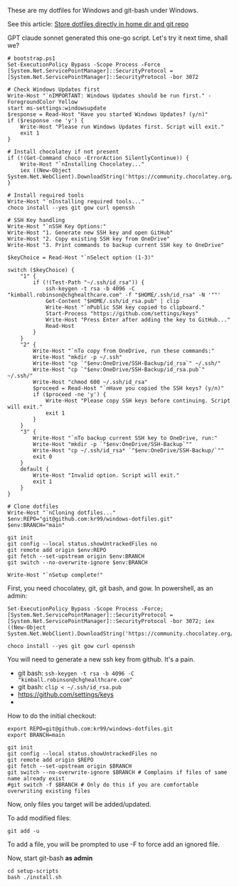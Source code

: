 These are my dotfiles for Windows and git-bash under Windows.

See this article: [Store dotfiles directly in home dir and git repo](https://dev.to/bowmanjd/store-home-directory-config-files-dotfiles-in-git-using-bash-zsh-or-powershell-a-simple-approach-without-a-bare-repo-2if7)

GPT claude sonnet generated this one-go script.  Let's try it next time, shall we?
```
# bootstrap.ps1
Set-ExecutionPolicy Bypass -Scope Process -Force
[System.Net.ServicePointManager]::SecurityProtocol = [System.Net.ServicePointManager]::SecurityProtocol -bor 3072

# Check Windows Updates first
Write-Host "`nIMPORTANT: Windows Updates should be run first." -ForegroundColor Yellow
start ms-settings:windowsupdate
$response = Read-Host "Have you started Windows Updates? (y/n)"
if ($response -ne 'y') {
    Write-Host "Please run Windows Updates first. Script will exit."
    exit 1
}

# Install chocolatey if not present
if (!(Get-Command choco -ErrorAction SilentlyContinue)) {
    Write-Host "`nInstalling Chocolatey..."
    iex ((New-Object System.Net.WebClient).DownloadString('https://community.chocolatey.org/install.ps1'))
}

# Install required tools
Write-Host "`nInstalling required tools..."
choco install --yes git gow curl openssh

# SSH Key handling
Write-Host "`nSSH Key Options:"
Write-Host "1. Generate new SSH key and open GitHub"
Write-Host "2. Copy existing SSH key from OneDrive"
Write-Host "3. Print commands to backup current SSH key to OneDrive"

$keyChoice = Read-Host "`nSelect option (1-3)"

switch ($keyChoice) {
    "1" {
        if (!(Test-Path "~/.ssh/id_rsa")) {
            ssh-keygen -t rsa -b 4096 -C "kimball.robinson@chghealthcare.com" -f "$HOME/.ssh/id_rsa" -N '""'
            Get-Content "$HOME/.ssh/id_rsa.pub" | clip
            Write-Host "`nPublic SSH key copied to clipboard."
            Start-Process "https://github.com/settings/keys"
            Write-Host "Press Enter after adding the key to GitHub..."
            Read-Host
        }
    }
    "2" {
        Write-Host "`nTo copy from OneDrive, run these commands:"
        Write-Host "mkdir -p ~/.ssh"
        Write-Host "cp `"$env:OneDrive/SSH-Backup/id_rsa`" ~/.ssh/"
        Write-Host "cp `"$env:OneDrive/SSH-Backup/id_rsa.pub`" ~/.ssh/"
        Write-Host "chmod 600 ~/.ssh/id_rsa"
        $proceed = Read-Host "`nHave you copied the SSH keys? (y/n)"
        if ($proceed -ne 'y') {
            Write-Host "Please copy SSH keys before continuing. Script will exit."
            exit 1
        }
    }
    "3" {
        Write-Host "`nTo backup current SSH key to OneDrive, run:"
        Write-Host "mkdir -p `"$env:OneDrive/SSH-Backup`""
        Write-Host "cp ~/.ssh/id_rsa* `"$env:OneDrive/SSH-Backup/`""
        exit 0
    }
    default {
        Write-Host "Invalid option. Script will exit."
        exit 1
    }
}

# Clone dotfiles
Write-Host "`nCloning dotfiles..."
$env:REPO="git@github.com:kr99/windows-dotfiles.git"
$env:BRANCH="main"

git init
git config --local status.showUntrackedFiles no
git remote add origin $env:REPO
git fetch --set-upstream origin $env:BRANCH
git switch --no-overwrite-ignore $env:BRANCH

Write-Host "`nSetup complete!"
```


First, you need chocolatey, git, git bash, and gow.  In powershell, as an admin:
```
Set-ExecutionPolicy Bypass -Scope Process -Force; [System.Net.ServicePointManager]::SecurityProtocol = [System.Net.ServicePointManager]::SecurityProtocol -bor 3072; iex ((New-Object System.Net.WebClient).DownloadString('https://community.chocolatey.org/install.ps1'))

choco install --yes git gow curl openssh
```

You will need to generate a new ssh key from github.  It's a pain.
* git bash: `ssh-keygen -t rsa -b 4096 -C "kimball.robinson@chghealthcare.com"`
* git bash: `clip < ~/.ssh/id_rsa.pub`
* https://github.com/settings/keys
* 

How to do the initial checkout:
```
export REPO=git@github.com:kr99/windows-dotfiles.git
export BRANCH=main

git init
git config --local status.showUntrackedFiles no
git remote add origin $REPO
git fetch --set-upstream origin $BRANCH
git switch --no-overwrite-ignore $BRANCH # Complains if files of same name already exist
#git switch -f $BRANCH # Only do this if you are comfortable overwriting existing files
```

Now, only files you target will be added/updated.

To add modified files:
```
git add -u
```
To add a file, you will be prompted to use -F to force add an ignored file.

Now, start git-bash **as admin**
```
cd setup-scripts
bash ./install.sh
```
